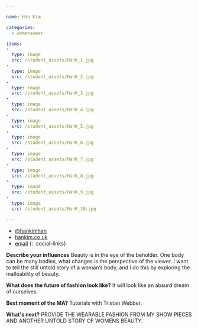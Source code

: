 ```yaml
---

name: Han Kim

categories:
  - womenswear

items:
-
  type: image
  src: /student_assets/HanK_1.jpg
-
  type: image
  src: /student_assets/HanK_2.jpg
-
  type: image
  src: /student_assets/HanK_3.jpg
-
  type: image
  src: /student_assets/HanK_4.jpg
-
  type: image
  src: /student_assets/HanK_5.jpg
-
  type: image
  src: /student_assets/HanK_6.jpg
-
  type: image
  src: /student_assets/HanK_7.jpg
-
  type: image
  src: /student_assets/HanK_8.jpg
-
  type: image
  src: /student_assets/HanK_9.jpg
-
  type: image
  src: /student_assets/HanK_10.jpg

---
```


* [@hankimhan](https://www.instagram.com/hankimhan/)
* [hankim.co.uk](https://www.hankim.co.uk)
* [email](mailto:han.kim@network.rca.ac.uk)
{: .social-links}

**Describe your influences**
Beauty is in the eye of the beholder. One body can be many bodies, what
changes is the perspective of the viewer. I want to tell the still untold
story of a woman’s body, and I do this by exploring the malleability of
beauty.

**What does the future of fashion look like?**
It will look like an absurd dream of ourselves.

**Best moment of the MA?**
Tutorials with Tristan Webber.

**What's next?**
PROVIDE THE WEARABLE FASHION FROM MY SHOW PIECES AND ANOTHER UNTOLD STORY
OF WOMENS BEAUTY.
